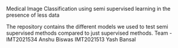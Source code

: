 Medical Image Classification using  semi supervised learning in the presence of less data

The repository contains the different models we used to test semi supervised methods compared to just supervised methods. 
Team -
IMT2021534 Anshu Biswas
IMT2021513 Yash Bansal
